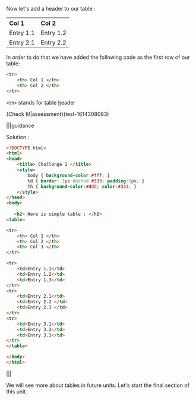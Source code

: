 Now let's add a header to our table :

<table>
<tr style="text-align:left;"> 
    <th> Col 1 </th> 
    <th> Col 2 </th> 
</tr>
<tr> 
    <td> Entry 1.1 </td> 
    <td> Entry 1.2 </td> 
</tr>
<tr> 
    <td> Entry 2.1 </td> 
    <td> Entry 2.2 </td> 
</tr>
</table>

In order to do that we have added the following code as the first row of our table:

```html
<tr> 
    <th> Col 1 </th> 
    <th> Col 2 </th> 
</tr>
```

`<th>` stands for <u>t</u>able <u>h</u>eader

{Check It!|assessment}(test-1614308083)

|||guidance

Solution :

```html
<!DOCTYPE html>
<html>
<head>
    <title> Challenge 1 </title>
    <style>
        body { background-color:#fff; }
        td { border: 1px dashed #333; padding:5px; }
        th { background-color:#ddd; color:#333; }
    </style>
</head>
<body>
    
   <h2> Here is simple table : </h2>
<table>

<tr>
    <th> Col 1 </th>
    <th> Col 2 </th>
    <th> Col 3 </th>
</tr>

<tr>
    <td>Entry 1.1</td>
    <td>Entry 1.2</td>
    <td>Entry 1.3</td>
</tr>
<tr>
    <td>Entry 2.1</td>
    <td>Entry 2.2 </td>
    <td>Entry 2.3 </td>
</tr>
<tr>
    <td>Entry 3.1</td>
    <td>Entry 3.2</td>
    <td>Entry 3.3</td>
</tr>
</table>

</body>
</html>
````

|||

We will see more about tables in future units. Let's start the final section of this unit.